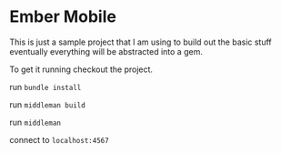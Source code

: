 Ember Mobile
============

This is just a sample project that I am using to build out the basic stuff eventually everything will be abstracted into a gem.

To get it running checkout the project.

run `bundle install`

run `middleman build`

run `middleman`

connect to `localhost:4567`